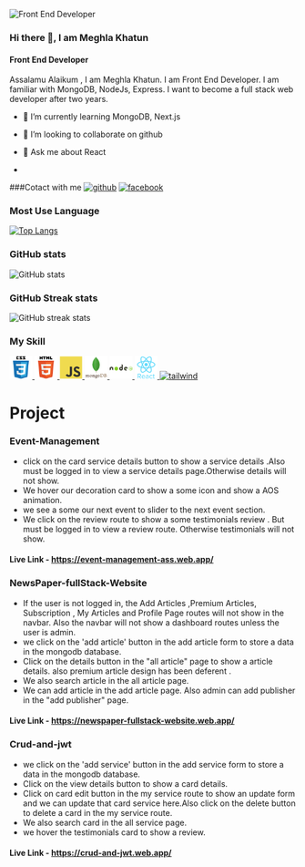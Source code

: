 ![Front End Developer](https://scontent.fjsr11-1.fna.fbcdn.net/v/t39.30808-6/409406618_735626735121647_389134957898236579_n.jpg?_nc_cat=104&ccb=1-7&_nc_sid=783fdb&_nc_eui2=AeHl7xyEoqMJgDDAoE3XBhA3DuCmZsgtLdcO4KZmyC0t1yBVKYCUmPSafoQab3Rl-pZxUWS46c84GJv_TrIx2gCm&_nc_ohc=ORSLiOEpdu8AX9DHerw&_nc_ht=scontent.fjsr11-1.fna&oh=00_AfDeHkv4A5yIXKFkJYgQK7EctzFFlyLLM6TZkiCU7T2sEQ&oe=657901F2)
### Hi there 👋,  I am Meghla Khatun
#### Front End Developer

Assalamu Alaikum , I am Meghla Khatun. I am Front End Developer. I am familiar with MongoDB, NodeJs, Express. I want to become a full stack web developer after two years.


- 🌱 I’m currently learning MongoDB, Next.js 
- 👯 I’m looking to collaborate on github 
- 💬 Ask me about  React

- 
###Cotact with me
[<img src='https://cdn.jsdelivr.net/npm/simple-icons@3.0.1/icons/github.svg' alt='github' height='40'>](https://github.com/MeghlaKhatun)  [<img src='https://cdn.jsdelivr.net/npm/simple-icons@3.0.1/icons/facebook.svg' alt='facebook' height='40'>](https://www.facebook.com/meghla.khatun.944)  


### Most Use Language
[![Top Langs](https://github-readme-stats.vercel.app/api/top-langs/?username=MeghlaKhatun)](https://github.com/anuraghazra/github-readme-stats)


### GitHub stats
![GitHub stats](https://github-readme-stats.vercel.app/api?username=MeghlaKhatun&show_icons=true)  


### GitHub Streak stats
![GitHub streak stats](https://streak-stats.demolab.com/?user=MeghlaKhatun)  


### My Skill
<p align="left"> <a href="https://www.w3schools.com/css/" target="_blank" rel="noreferrer"> <img src="https://raw.githubusercontent.com/devicons/devicon/master/icons/css3/css3-original-wordmark.svg" alt="css3" width="40" height="40"/> </a> <a href="https://www.w3.org/html/" target="_blank" rel="noreferrer"> <img src="https://raw.githubusercontent.com/devicons/devicon/master/icons/html5/html5-original-wordmark.svg" alt="html5" width="40" height="40"/> </a> <a href="https://developer.mozilla.org/en-US/docs/Web/JavaScript" target="_blank" rel="noreferrer"> <img src="https://raw.githubusercontent.com/devicons/devicon/master/icons/javascript/javascript-original.svg" alt="javascript" width="40" height="40"/> </a> <a href="https://www.mongodb.com/" target="_blank" rel="noreferrer"> <img src="https://raw.githubusercontent.com/devicons/devicon/master/icons/mongodb/mongodb-original-wordmark.svg" alt="mongodb" width="40" height="40"/> </a> <a href="https://nodejs.org" target="_blank" rel="noreferrer"> <img src="https://raw.githubusercontent.com/devicons/devicon/master/icons/nodejs/nodejs-original-wordmark.svg" alt="nodejs" width="40" height="40"/> </a> <a href="https://reactjs.org/" target="_blank" rel="noreferrer"> <img src="https://raw.githubusercontent.com/devicons/devicon/master/icons/react/react-original-wordmark.svg" alt="react" width="40" height="40"/> </a> <a href="https://tailwindcss.com/" target="_blank" rel="noreferrer"> <img src="https://www.vectorlogo.zone/logos/tailwindcss/tailwindcss-icon.svg" alt="tailwind" width="40" height="40"/> </a> </p>

# Project
### Event-Management
- click on the card service details button to show a service details .Also must be logged in to view a service details page.Otherwise details will not show.
- We hover our decoration card to show a some icon and show a AOS animation.
- we see a some our next event to slider to the next event section.
- We click on the review route to show a some testimonials review . But must be logged in to view a review route. Otherwise testimonials will not show.
#### Live Link - https://event-management-ass.web.app/

### NewsPaper-fullStack-Website
- If the user is not logged in, the Add Articles ,Premium Articles, Subscription , My Articles and Profile Page routes will not show in the navbar. Also the navbar will not show a dashboard routes unless the user is admin.
- we click on the 'add article' button in the add article form to store a data in the mongodb database.
- Click on the details button in the "all article" page to show a article details. also premium article design has been deferent .
- We also search article in the all article page.
- We can add article in the add article page. Also admin can add publisher in the "add publisher" page.
#### Live Link - https://newspaper-fullstack-website.web.app/


### Crud-and-jwt
- we click on the 'add service' button in the add service form to store a data in the mongodb database.
- Click on the view details button to show a card details.
- Click on card edit button in the my service route to show an update form and we can update that card service here.Also click on the delete button to delete a card in the my service route.
- We also search card in the all service page.
- we hover the testimonials card to show a review.
#### Live Link - https://crud-and-jwt.web.app/
